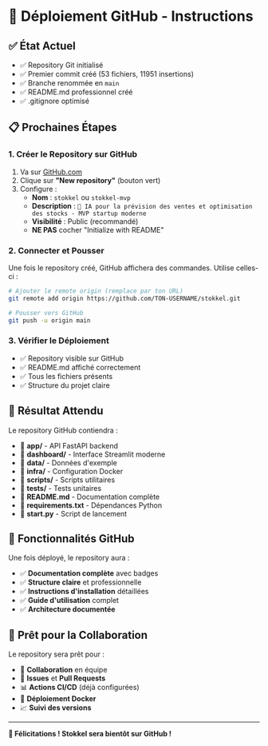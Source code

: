 # 🚀 Déploiement GitHub - Instructions

## ✅ État Actuel
- ✅ Repository Git initialisé
- ✅ Premier commit créé (53 fichiers, 11951 insertions)
- ✅ Branche renommée en `main`
- ✅ README.md professionnel créé
- ✅ .gitignore optimisé

## 📋 Prochaines Étapes

### 1. Créer le Repository sur GitHub
1. Va sur [GitHub.com](https://github.com)
2. Clique sur **"New repository"** (bouton vert)
3. Configure :
   - **Nom** : `stokkel` ou `stokkel-mvp`
   - **Description** : `🚀 IA pour la prévision des ventes et optimisation des stocks - MVP startup moderne`
   - **Visibilité** : Public (recommandé)
   - **NE PAS** cocher "Initialize with README"

### 2. Connecter et Pousser
Une fois le repository créé, GitHub affichera des commandes. Utilise celles-ci :

```bash
# Ajouter le remote origin (remplace par ton URL)
git remote add origin https://github.com/TON-USERNAME/stokkel.git

# Pousser vers GitHub
git push -u origin main
```

### 3. Vérifier le Déploiement
- ✅ Repository visible sur GitHub
- ✅ README.md affiché correctement
- ✅ Tous les fichiers présents
- ✅ Structure du projet claire

## 🎯 Résultat Attendu

Le repository GitHub contiendra :
- 📁 **app/** - API FastAPI backend
- 📁 **dashboard/** - Interface Streamlit moderne
- 📁 **data/** - Données d'exemple
- 📁 **infra/** - Configuration Docker
- 📁 **scripts/** - Scripts utilitaires
- 📁 **tests/** - Tests unitaires
- 📄 **README.md** - Documentation complète
- 📄 **requirements.txt** - Dépendances Python
- 📄 **start.py** - Script de lancement

## 🌟 Fonctionnalités GitHub

Une fois déployé, le repository aura :
- ✅ **Documentation complète** avec badges
- ✅ **Structure claire** et professionnelle
- ✅ **Instructions d'installation** détaillées
- ✅ **Guide d'utilisation** complet
- ✅ **Architecture documentée**

## 🚀 Prêt pour la Collaboration

Le repository sera prêt pour :
- 👥 **Collaboration** en équipe
- 🔄 **Issues** et **Pull Requests**
- 📊 **Actions CI/CD** (déjà configurées)
- 🐳 **Déploiement Docker**
- 📈 **Suivi des versions**

---

**🎉 Félicitations ! Stokkel sera bientôt sur GitHub !**
